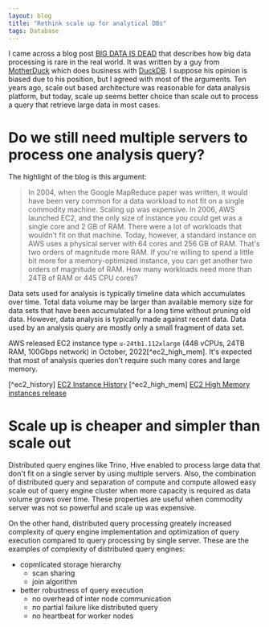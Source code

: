 ```yaml
---
layout: blog
title: "Rethink scale up for analytical DBs"
tags: Database
---
```


I came across a blog post [BIG DATA IS DEAD](https://motherduck.com/blog/big-data-is-dead/)
that describes how big data processing is rare in the real world.
It was written by a guy from [MotherDuck](https://motherduck.com/) which does business with [DuckDB](https://duckdb.org/).
I suppose his opinion is biased due to his position, but I agreed with most of the arguments.
Ten years ago, scale out based architecture was reasonable for data analysis platform,
but today, scale up seems better choice than scale out to process a query that retrieve large data in most cases.
<!--end_excerpt-->

# Do we still need multiple servers to process one analysis query?
The highlight of the blog is this argument:

> In 2004, when the Google MapReduce paper was written, it would have been very common for a data workload to not fit on a single commodity machine. Scaling up was expensive. In 2006, AWS launched EC2, and the only size of instance you could get was a single core and 2 GB of RAM. There were a lot of workloads that wouldn't fit on that machine.
Today, however, a standard instance on AWS uses a physical server with 64 cores and 256 GB of RAM. That's two orders of magnitude more RAM. If you're willing to spend a little bit more for a memory-optimized instance, you can get another two orders of magnitude of RAM. How many workloads need more than 24TB of RAM or 445 CPU cores?

Data sets used for analysis is typically timeline data which accumulates over time. Total data volume may be larger than available memory size for data sets that have been accumulated for a long time without pruning old data. However, data analysis is typically made against recent data. Data used by an analysis query are mostly only a small fragment of data set.

AWS released EC2 instance type `u-24tb1.112xlarge` (448 vCPUs, 24TB RAM, 100Gbps network) in October, 2022[^ec2_high_mem]. It's expected that most of analysis queries don't require such many cores and large memory.

[^ec2_history] [EC2 Instance History](https://aws.amazon.com/blogs/aws/ec2-instance-history/)
[^ec2_high_mem] [EC2 High Memory instances release](https://aws.amazon.com/about-aws/whats-new/2022/10/ec2-high-memory-instances-18tib-24tib-memory-available-on-demand-savings-plan-purchase-options/)

# Scale up is cheaper and simpler than scale out
Distributed query engines like Trino, Hive enabled to process large data that don't fit on a single server by using multiple servers. Also, the combination of distributed query and separation of compute and compute allowed easy scale out of query engine cluster when more capacity is required as data volume grows over time. These properties are useful when commodity server was not so powerful and scale up was expensive.

On the other hand, distributed query processing greately increased complexity of query engine implementation and optimization of query execution compared to query processing by single server. These are the examples of complexity of distributed query engines:
- copmlicated storage hierarchy
  - scan sharing
  - join algorithm
- better robustness of query execution
  - no overhead of inter node communication
  - no partial failure like distributed query
  - no heartbeat for worker nodes
